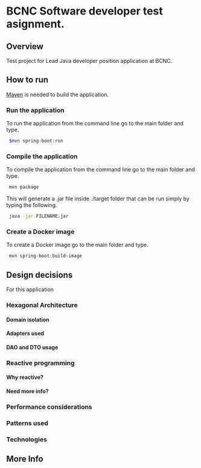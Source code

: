 # BCNC Software developer test asignment.

## Overview
Test project for Lead Java developer position application at BCNC.

## How to run
[Maven](https://maven.apache.org/) is needed to build the application. 
### Run the application
To run the application from the command line go to the main folder and type.
```sh
 $mvn spring-boot:run
 ```
### Compile the application
To  compile the application from the command line go to the main folder and type.
```sh
 mvn package
 ```
This will generate a .jar file inside ./target folder that can be run simply by typing the following.
```sh
 java -jar FILENAME.jar
 ```
### Create a Docker image
To create a Docker image go to the main folder and type.
```sh
 mvn spring-boot:build-image
 ```

## Design decisions
For this application 

### Hexagonal Architecture

#### Domain isolation

#### Adapters used

#### DAO and DTO usage

### Reactive programming

#### Why reactive?

#### Need more info?

### Performance considerations

### Patterns used

### Technologies

## More Info
